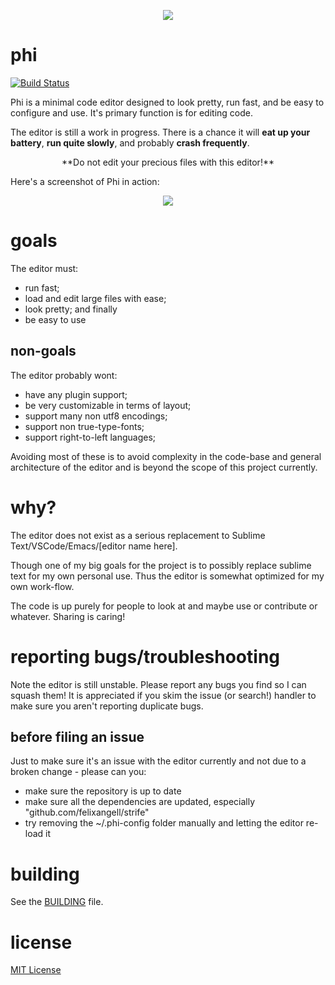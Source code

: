 <p align="center"><img src="https://raw.githubusercontent.com/felixangell/phi/gh-pages/images/icon96.png"></p>

<h1>phi</h1>

[![Build Status](https://travis-ci.org/felixangell/phi.svg?branch=master)](https://travis-ci.org/felixangell/phi)

Phi is a minimal code editor designed to look pretty, run fast, and be easy
to configure and use. It's primary function is for editing code.

The editor is still a work in progress. There is a chance it will **eat up your battery**, **run quite slowly**, 
and probably **crash frequently**.

<p align="center">**Do not edit your precious files with this editor!**</p>

Here's a screenshot of Phi in action:

<p align="center"><img src="https://raw.githubusercontent.com/felixangell/phi/gh-pages/images/screenshot.png"></p>

# goals
The editor must:

* run fast;
* load and edit large files with ease;
* look pretty; and finally
* be easy to use

## non-goals
The editor probably wont:

* have any plugin support;
* be very customizable in terms of layout;
* support many non utf8 encodings;
* support non true-type-fonts;
* support right-to-left languages;

Avoiding most of these is to avoid complexity in the code-base
and general architecture of the editor and is beyond the scope of this project currently.

# why?
The editor does not exist as a serious replacement to Sublime Text/VSCode/Emacs/[editor name here]. 

Though one of my big goals for the project is to possibly replace sublime text for my own personal use. Thus the editor is somewhat optimized for my own work-flow.

The code is up purely for people to look at and maybe use or contribute or whatever. Sharing is caring!

# reporting bugs/troubleshooting
Note the editor is still unstable. Please report any bugs you find so I can
squash them! It is appreciated if you skim the issue (or search!) handler to make sure
you aren't reporting duplicate bugs.

## before filing an issue
Just to make sure it's an issue with the editor currently and not due to a 
broken change - please can you:

* make sure the repository is up to date
* make sure all the dependencies are updated, especially "github.com/felixangell/strife"
* try removing the ~/.phi-config folder manually and letting the editor re-load it

# building
See the [BUILDING](/BUILDING.md) file.

# license
[MIT License](/LICENSE)
